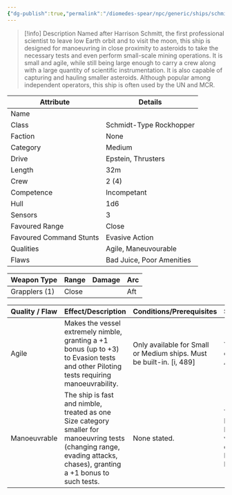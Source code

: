 ```yaml
---
{"dg-publish":true,"permalink":"/diomedes-spear/npc/generic/ships/schmidt-type-rockhopper/"}
---
```


> [!info] Description
> Named after Harrison Schmitt, the first professional scientist to leave low Earth orbit and to visit the moon, this ship is designed for manoeuvring in close proximity to asteroids to take the necessary tests and even perform small-scale mining operations. It is small and agile, while still being large enough to carry a crew along with a large quantity of scientific instrumentation. It is also capable of capturing and hauling smaller asteroids. Although popular among independent operators, this ship is often used by the UN and MCR.

| Attribute               | Details                   |
| ----------------------- | ------------------------- |
| Name                    |                           |
| Class                   | Schmidt-Type Rockhopper   |
| Faction                 | None                      |
| Category                | Medium                    |
| Drive                   | Epstein, Thrusters        |
| Length                  | 32m                       |
| Crew                    | 2 (4)                     |
| Competence              | Incompetant               |
| Hull                    | 1d6                       |
| Sensors                 | 3                         |
| Favoured Range          | Close                     |
| Favoured Command Stunts | Evasive Action            |
| Qualities               | Agile, Maneuvourable      |
| Flaws                   | Bad Juice, Poor Amenities |

| Weapon Type             | Range  | Damage | Arc  |
| ----------------------- | ------ | ------ | ---- |
| Grapplers (1)           | Close  |        | Aft  |

| Quality / Flaw | Effect/Description                                                                                                                                                    | Conditions/Prerequisites                                             | Stackable?                                                                 |
| :------------- | :-------------------------------------------------------------------------------------------------------------------------------------------------------------------- | :------------------------------------------------------------------- | :------------------------------------------------------------------------- |
| Agile          | Makes the vessel extremely nimble, granting a +1 bonus (up to +3) to Evasion tests and other Piloting tests requiring manoeuvrability.                                | Only available for Small or Medium ships. Must be built-in. [i, 489] | Yes (up to +3, e.g., Agile II, Agile III)                                  |
| Manoeuvrable   | The ship is fast and nimble, treated as one Size category smaller for manoeuvring tests (changing range, evading attacks, chases), granting a +1 bonus to such tests. | None stated.                                                         | Yes (can be Highly Manoeuvrable with two qualities; e.g., Manoeuvrable II) |
